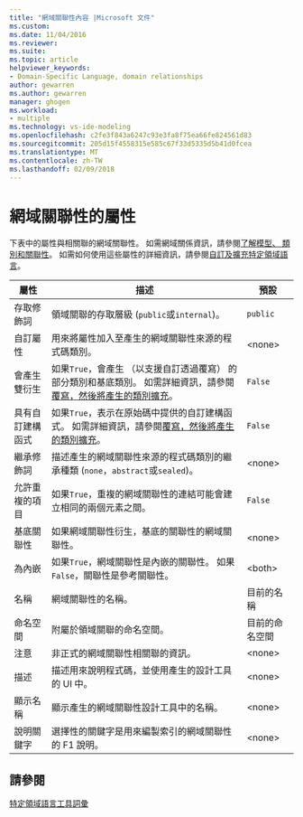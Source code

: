 ```yaml
---
title: "網域關聯性內容 |Microsoft 文件"
ms.custom: 
ms.date: 11/04/2016
ms.reviewer: 
ms.suite: 
ms.topic: article
helpviewer_keywords:
- Domain-Specific Language, domain relationships
author: gewarren
ms.author: gewarren
manager: ghogen
ms.workload:
- multiple
ms.technology: vs-ide-modeling
ms.openlocfilehash: c2fe3f843a6247c93e3fa8f75ea66fe824561d83
ms.sourcegitcommit: 205d15f4558315e585c67f33d5335d5b41d0fcea
ms.translationtype: MT
ms.contentlocale: zh-TW
ms.lasthandoff: 02/09/2018
---
```

# <a name="properties-of-domain-relationships"></a>網域關聯性的屬性
下表中的屬性與相關聯的網域關聯性。 如需網域關係資訊，請參閱[了解模型、 類別和關聯性](../modeling/understanding-models-classes-and-relationships.md)。 如需如何使用這些屬性的詳細資訊，請參閱[自訂及擴充特定領域語言](../modeling/customizing-and-extending-a-domain-specific-language.md)。  
  
|屬性|描述|預設|  
|--------------|-----------------|-------------|  
|存取修飾詞|領域關聯的存取層級 (`public`或`internal`)。|`public`|  
|自訂屬性|用來將屬性加入至產生的網域關聯性來源的程式碼類別。|\<none>|  
|會產生雙衍生|如果`True`，會產生 （以支援自訂透過覆寫） 的部分類別和基底類別。 如需詳細資訊，請參閱[覆寫，然後將產生的類別擴充](../modeling/overriding-and-extending-the-generated-classes.md)。|`False`|  
|具有自訂建構函式|如果`True`，表示在原始碼中提供的自訂建構函式。 如需詳細資訊，請參閱[覆寫，然後將產生的類別擴充](../modeling/overriding-and-extending-the-generated-classes.md)。|`False`|  
|繼承修飾詞|描述產生的網域關聯性來源的程式碼類別的繼承種類 (`none`，`abstract`或`sealed`)。|\<none>|  
|允許重複的項目|如果`True`，重複的網域關聯性的連結可能會建立相同的兩個元素之間。|`False`|  
|基底關聯性|如果網域關聯性衍生，基底的關聯性的網域關聯性。|\<none>|  
|為內嵌|如果`True`，網域關聯性是內嵌的關聯性。 如果`False`，關聯性是參考關聯性。|\<both>|  
|名稱|網域關聯性的名稱。|目前的名稱|  
|命名空間|附屬於領域關聯的命名空間。|目前的命名空間|  
|注意|非正式的網域關聯性相關聯的資訊。|\<none>|  
|描述|描述用來說明程式碼，並使用產生的設計工具的 UI 中。|\<none>|  
|顯示名稱|顯示產生的網域關聯性設計工具中的名稱。|\<none>|  
|說明關鍵字|選擇性的關鍵字是用來編製索引的網域關聯性的 F1 說明。|\<none>|  
  
## <a name="see-also"></a>請參閱  
 [特定領域語言工具詞彙](http://msdn.microsoft.com/ca5e84cb-a315-465c-be24-76aa3df276aa)